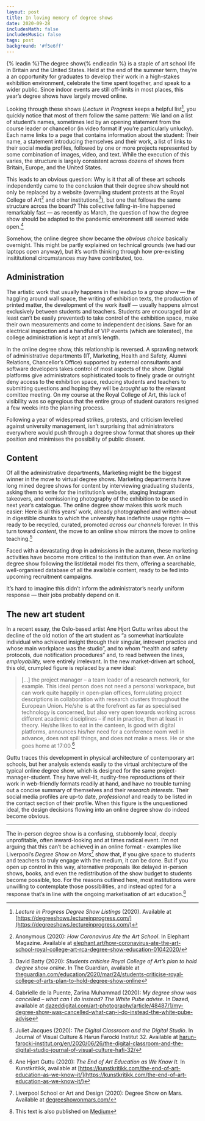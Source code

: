 ```yaml
---
layout: post
title: In loving memory of degree shows
date: 2020-09-28
includesMath: false
includesMusic: false
tags: post
background: '#f5e6ff'
---
```


{% leadin %}The degree show{% endleadin %} is a staple of art school life in Britain and the United States. Held at the end of the summer term, they’re a an opportunity for graduates to develop their work in a high-stakes exhibition environment, celebrate the time spent together, and speak to a wider public. Since indoor events are still off-limits in most places, this year’s degree shows have largely moved online.

Looking through these shows (_Lecture in Progress_ keeps a helpful list[^1], you quickly notice that most of them follow the same pattern: We land on a list of student’s names, sometimes led by an opening statement from the course leader or chancellor (in video format if you’re particularly unlucky). Each name links to a page that contains information about the student: Their name, a statement introducing themselves and their work, a list of links to their social media profiles, followed by one or more projects represented by some combination of images, video, and text. While the execution of this varies, the structure is largely consistent across dozens of shows from Britain, Europe, and the United States.

This leads to an obvious question: Why is it that all of these art schools independently came to the conclusion that their degree show should not only be replaced by a website (overruling student protests at the Royal College of Art[^2] and other institutions[^3]), but one that follows the same structure across the board? This collective falling-in-line happened remarkably fast — as recently as March, the question of how the degree show should be adapted to the pandemic environment still seemed wide open.[^4]

Somehow, the online degree show became the _obvious choice_ basically overnight. This might be partly explained on technical grounds (we had our laptops open anyway), but it’s worth thinking through how pre-existing insititutional circumstances may have contributed, too.

## Administration

The artistic work that usually happens in the leadup to a group show — the haggling around wall space, the writing of exhibition texts, the production of printed matter, the development of the work itself — usually happens almost exclusively between students and teachers. Students are encouraged (or at least can’t be easily prevented) to take control of the exhibition space, make their own measurements and come to independent decisions. Save for an electrical inspection and a handful of VIP events (which are tolerated), the college administration is kept at arm’s length.

In the online degree show, this relationship is reversed. A sprawling network of administrative departments (IT, Marketing, Health and Safety, Alumni Relations, Chancellor’s Office) supported by external consultants and software developers takes control of most aspects of the show. Digital platforms give administrators sophisticated tools to finely grade or outright deny access to the exhibition space, reducing students and teachers to submitting questions and hoping they will be _brought up_ to the relavant comittee meeting. On my course at the Royal College of Art, this lack of visibility was so egregious that the entire group of student curators resigned a few weeks into the planning process.

Following a year of widespread strikes, protests, and criticism levelled against university management, isn’t surprising that administrators everywhere would push through a degree show format that shores up their position and minimises the possibility of public dissent.

## Content

Of all the administrative departments, Marketing might be the biggest winner in the move to virtual degree shows. Marketing departments have long mined degree shows for content by interviewing graduating students, asking them to write for the institution’s website, staging Instagram takeovers, and comissioning photography of the exhibition to be used in next year’s catalogue. The online degree show makes this work much easier: Here is all this years’ work, already photographed and written-about in digestible chunks to which the university has indefinite usage rights — ready to be recycled, curated, promoted _across our channels_ forever. In this turn toward _content_, the move to an online show mirrors the move to online teaching.[^5]

Faced with a devastating drop in admissions in the autumn, these marketing activities have become more critical to the institution than ever. An online degree show following the list/detail model fits them, offering a searchable, well-organised database of all the available content, ready to be fed into upcoming recruitment campaigns.

It’s hard to imagine this didn’t inform the administrator’s nearly uniform response — their jobs probably depend on it.

## The new art student

In a recent essay, the Oslo-based artist Ane Hjort Guttu writes about the decline of the old notion of the art student as “a somewhat inarticulate individual who achieved insight through their singular, introvert practice and whose main workplace was the studio”, and to whom “health and safety protocols, due notification procedures” and, to read between the lines, _employability,_ were entirely irrelevant. In the new market-driven art school, this old, crumpled figure is replaced by a new ideal:

> […] the project manager – a team leader of a research network, for example. This ideal person does not need a personal workspace, but can work quite happily in open-plan offices, formulating project descriptions in collaboration with research clusters throughout the European Union. He/she is at the forefront as far as specialised technology is concerned, but also very open towards working across different academic disciplines – if not in practice, then at least in theory. He/she likes to eat in the canteen, is good with digital platforms, announces his/her need for a conference room well in advance, does not spill things, and does not make a mess. He or she goes home at 17:00.[^6]

Guttu traces this development in physical architecture of contemporary art schools, but her analysis extends easily to the virtual architecture of the typical online degree show, which is designed for the same project-manager-student. They have well-lit, nudity-free reproductions of their work in web-friendly formats readily at hand, and have no trouble turning out a concise summary of themselves and their _research interests_. Their social media profiles are up-to date, _professional_ and ready to be listed in the contact section of their profile. When this figure is the unquestioned ideal, the design decisions flowing into an online degree show do indeed become obvious.

---

The in-person degree show is a confusing, stubbornly local, deeply unprofitable, often inward-looking and at times radical event. I’m not arguing that this can’t be achieved in an online format - examples like Liverpool’s _Degree Show on Mars_[^7] show that, if you give space to students and teachers to truly engage with the medium, it can be done. But if you open up control in this way, alternative proposals like delayed in-person shows, books, and even the redistribution of the show budget to students become possible, too. For the reasons outlined here, most institutions were unwilling to contemplate those possibilities, and instead opted for a response that’s in line with the ongoing marketisation of art education.[^8]

[^1]: _Lecture in Progress Degree Show Listings_ (2020). Available at [https://degreeshows.lectureinprogress.com/](https://degreeshows.lectureinprogress.com/)
[^2]: Anonymous (2020): _How Coronavirus Ate the Art School_. In Elephant Magazine. Available at [elephant.art/how-coronavirus-ate-the-art-school-royal-college-art-rca-degree-show-education-01042020/](https://elephant.art/how-coronavirus-ate-the-art-school-royal-college-art-rca-degree-show-education-01042020/)
[^3]: David Batty (2020): _Students criticise Royal College of Art’s plan to hold degree show online_. In The Guardian, available at [theguardian.com/education/2020/mar/24/students-criticise-royal-college-of-arts-plan-to-hold-degree-show-online](https://www.theguardian.com/education/2020/mar/24/students-criticise-royal-college-of-arts-plan-to-hold-degree-show-online)
[^4]: Gabrielle de la Puente, Zarina Muhammad (2020): _My degree show was cancelled – what can I do instead? The White Pube advise._ In Dazed, available at [dazeddigital.com/art-photography/article/48487/1/my-degree-show-was-cancelled-what-can-i-do-instead-the-white-pube-advise](https://www.dazeddigital.com/art-photography/article/48487/1/my-degree-show-was-cancelled-what-can-i-do-instead-the-white-pube-advise)
[^5]: Juliet Jacques (2020): _The Digital Classroom and the Digital Studio_. In Journal of Visual Culture & Harun Farocki Institut 32. Available at [harun-farocki-institut.org/en/2020/06/26/the-digital-classroom-and-the-digital-studio-journal-of-visual-culture-hafi-32/](https://www.harun-farocki-institut.org/en/2020/06/26/the-digital-classroom-and-the-digital-studio-journal-of-visual-culture-hafi-32/)
[^6]: Ane Hjort Guttu (2020): _The End of Art Education as We Know It._ In Kunstkritikk, available at [https://kunstkritikk.com/the-end-of-art-education-as-we-know-it/](https://kunstkritikk.com/the-end-of-art-education-as-we-know-it/)
[^7]: Liverpool School or Art and Design (2020): Degree Show on Mars. Available at [degreeshowonmars.com/](https://www.degreeshowonmars.com/)
[^8]: This text is also published on [Medium](https://medium.com/@maxakohler/in-loving-memory-of-degree-shows-5c73e8cc4aa0)
